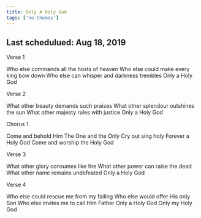 ```yaml
---
title: Only A Holy God
tags: ['no-themes']
---
```


## Last schedulued: Aug 18, 2019          

Verse 1

Who else commands all the hosts of heaven
Who else could make every king bow down
Who else can whisper and darkness trembles
Only a Holy God

Verse 2

What other beauty demands such praises
What other splendour outshines the sun
What other majesty rules with justice
Only a Holy God

Chorus 1

Come and behold Him
The One and the Only
Cry out sing holy
Forever a Holy God
Come and worship the Holy God

Verse 3

What other glory consumes like fire
What other power can raise the dead
What other name remains undefeated
Only a Holy God

Verse 4

Who else could rescue me from my failing
Who else would offer His only Son
Who else invites me to call Him Father
Only a Holy God
Only my Holy God
